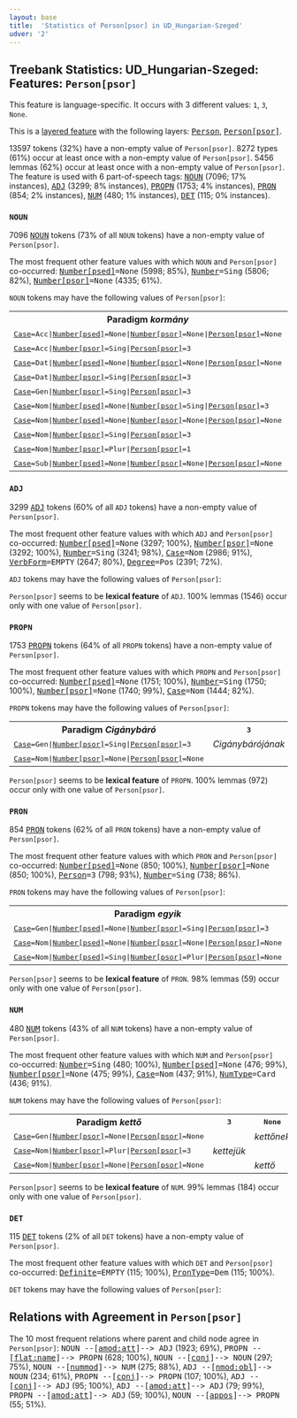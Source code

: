 ```yaml
---
layout: base
title:  'Statistics of Person[psor] in UD_Hungarian-Szeged'
udver: '2'
---
```


## Treebank Statistics: UD_Hungarian-Szeged: Features: `Person[psor]`

This feature is language-specific.
It occurs with 3 different values: `1`, `3`, `None`.

This is a <a href="../../u/overview/feat-layers.html">layered feature</a> with the following layers: <tt><a href="hu_szeged-feat-Person.html">Person</a></tt>, <tt><a href="hu_szeged-feat-Person-psor.html">Person[psor]</a></tt>.

13597 tokens (32%) have a non-empty value of `Person[psor]`.
8272 types (61%) occur at least once with a non-empty value of `Person[psor]`.
5456 lemmas (62%) occur at least once with a non-empty value of `Person[psor]`.
The feature is used with 6 part-of-speech tags: <tt><a href="hu_szeged-pos-NOUN.html">NOUN</a></tt> (7096; 17% instances), <tt><a href="hu_szeged-pos-ADJ.html">ADJ</a></tt> (3299; 8% instances), <tt><a href="hu_szeged-pos-PROPN.html">PROPN</a></tt> (1753; 4% instances), <tt><a href="hu_szeged-pos-PRON.html">PRON</a></tt> (854; 2% instances), <tt><a href="hu_szeged-pos-NUM.html">NUM</a></tt> (480; 1% instances), <tt><a href="hu_szeged-pos-DET.html">DET</a></tt> (115; 0% instances).

### `NOUN`

7096 <tt><a href="hu_szeged-pos-NOUN.html">NOUN</a></tt> tokens (73% of all `NOUN` tokens) have a non-empty value of `Person[psor]`.

The most frequent other feature values with which `NOUN` and `Person[psor]` co-occurred: <tt><a href="hu_szeged-feat-Number-psed.html">Number[psed]</a></tt><tt>=None</tt> (5998; 85%), <tt><a href="hu_szeged-feat-Number.html">Number</a></tt><tt>=Sing</tt> (5806; 82%), <tt><a href="hu_szeged-feat-Number-psor.html">Number[psor]</a></tt><tt>=None</tt> (4335; 61%).

`NOUN` tokens may have the following values of `Person[psor]`:


<table>
  <tr><th>Paradigm <i>kormány</i></th><th><tt>1</tt></th><th><tt>3</tt></th><th><tt>None</tt></th></tr>
  <tr><td><tt><tt><a href="hu_szeged-feat-Case.html">Case</a></tt><tt>=Acc</tt>|<tt><a href="hu_szeged-feat-Number-psed.html">Number[psed]</a></tt><tt>=None</tt>|<tt><a href="hu_szeged-feat-Number-psor.html">Number[psor]</a></tt><tt>=None</tt>|<tt><a href="hu_szeged-feat-Person-psor.html">Person[psor]</a></tt><tt>=None</tt></tt></td><td></td><td></td><td><em>kormányt</em></td></tr>
  <tr><td><tt><tt><a href="hu_szeged-feat-Case.html">Case</a></tt><tt>=Acc</tt>|<tt><a href="hu_szeged-feat-Number-psor.html">Number[psor]</a></tt><tt>=Sing</tt>|<tt><a href="hu_szeged-feat-Person-psor.html">Person[psor]</a></tt><tt>=3</tt></tt></td><td></td><td><em>kormányát</em></td><td></td></tr>
  <tr><td><tt><tt><a href="hu_szeged-feat-Case.html">Case</a></tt><tt>=Dat</tt>|<tt><a href="hu_szeged-feat-Number-psed.html">Number[psed]</a></tt><tt>=None</tt>|<tt><a href="hu_szeged-feat-Number-psor.html">Number[psor]</a></tt><tt>=None</tt>|<tt><a href="hu_szeged-feat-Person-psor.html">Person[psor]</a></tt><tt>=None</tt></tt></td><td></td><td></td><td><em>kormánynak</em></td></tr>
  <tr><td><tt><tt><a href="hu_szeged-feat-Case.html">Case</a></tt><tt>=Dat</tt>|<tt><a href="hu_szeged-feat-Number-psor.html">Number[psor]</a></tt><tt>=Sing</tt>|<tt><a href="hu_szeged-feat-Person-psor.html">Person[psor]</a></tt><tt>=3</tt></tt></td><td></td><td><em>kormányának</em></td><td></td></tr>
  <tr><td><tt><tt><a href="hu_szeged-feat-Case.html">Case</a></tt><tt>=Gen</tt>|<tt><a href="hu_szeged-feat-Number-psor.html">Number[psor]</a></tt><tt>=Sing</tt>|<tt><a href="hu_szeged-feat-Person-psor.html">Person[psor]</a></tt><tt>=3</tt></tt></td><td></td><td><em>kormányának</em></td><td></td></tr>
  <tr><td><tt><tt><a href="hu_szeged-feat-Case.html">Case</a></tt><tt>=Nom</tt>|<tt><a href="hu_szeged-feat-Number-psed.html">Number[psed]</a></tt><tt>=None</tt>|<tt><a href="hu_szeged-feat-Number-psor.html">Number[psor]</a></tt><tt>=Sing</tt>|<tt><a href="hu_szeged-feat-Person-psor.html">Person[psor]</a></tt><tt>=3</tt></tt></td><td></td><td><em>kormánya</em></td><td></td></tr>
  <tr><td><tt><tt><a href="hu_szeged-feat-Case.html">Case</a></tt><tt>=Nom</tt>|<tt><a href="hu_szeged-feat-Number-psed.html">Number[psed]</a></tt><tt>=None</tt>|<tt><a href="hu_szeged-feat-Number-psor.html">Number[psor]</a></tt><tt>=None</tt>|<tt><a href="hu_szeged-feat-Person-psor.html">Person[psor]</a></tt><tt>=None</tt></tt></td><td></td><td></td><td><em>kormány</em></td></tr>
  <tr><td><tt><tt><a href="hu_szeged-feat-Case.html">Case</a></tt><tt>=Nom</tt>|<tt><a href="hu_szeged-feat-Number-psor.html">Number[psor]</a></tt><tt>=Sing</tt>|<tt><a href="hu_szeged-feat-Person-psor.html">Person[psor]</a></tt><tt>=3</tt></tt></td><td></td><td><em>kormánya</em></td><td></td></tr>
  <tr><td><tt><tt><a href="hu_szeged-feat-Case.html">Case</a></tt><tt>=Nom</tt>|<tt><a href="hu_szeged-feat-Number-psor.html">Number[psor]</a></tt><tt>=Plur</tt>|<tt><a href="hu_szeged-feat-Person-psor.html">Person[psor]</a></tt><tt>=1</tt></tt></td><td><em>Kormányunk</em></td><td></td><td></td></tr>
  <tr><td><tt><tt><a href="hu_szeged-feat-Case.html">Case</a></tt><tt>=Sub</tt>|<tt><a href="hu_szeged-feat-Number-psed.html">Number[psed]</a></tt><tt>=None</tt>|<tt><a href="hu_szeged-feat-Number-psor.html">Number[psor]</a></tt><tt>=None</tt>|<tt><a href="hu_szeged-feat-Person-psor.html">Person[psor]</a></tt><tt>=None</tt></tt></td><td></td><td></td><td><em>kormányra</em></td></tr>
</table>

### `ADJ`

3299 <tt><a href="hu_szeged-pos-ADJ.html">ADJ</a></tt> tokens (60% of all `ADJ` tokens) have a non-empty value of `Person[psor]`.

The most frequent other feature values with which `ADJ` and `Person[psor]` co-occurred: <tt><a href="hu_szeged-feat-Number-psed.html">Number[psed]</a></tt><tt>=None</tt> (3297; 100%), <tt><a href="hu_szeged-feat-Number-psor.html">Number[psor]</a></tt><tt>=None</tt> (3292; 100%), <tt><a href="hu_szeged-feat-Number.html">Number</a></tt><tt>=Sing</tt> (3241; 98%), <tt><a href="hu_szeged-feat-Case.html">Case</a></tt><tt>=Nom</tt> (2986; 91%), <tt><a href="hu_szeged-feat-VerbForm.html">VerbForm</a></tt><tt>=EMPTY</tt> (2647; 80%), <tt><a href="hu_szeged-feat-Degree.html">Degree</a></tt><tt>=Pos</tt> (2391; 72%).

`ADJ` tokens may have the following values of `Person[psor]`:


`Person[psor]` seems to be **lexical feature** of `ADJ`. 100% lemmas (1546) occur only with one value of `Person[psor]`.

### `PROPN`

1753 <tt><a href="hu_szeged-pos-PROPN.html">PROPN</a></tt> tokens (64% of all `PROPN` tokens) have a non-empty value of `Person[psor]`.

The most frequent other feature values with which `PROPN` and `Person[psor]` co-occurred: <tt><a href="hu_szeged-feat-Number-psed.html">Number[psed]</a></tt><tt>=None</tt> (1751; 100%), <tt><a href="hu_szeged-feat-Number.html">Number</a></tt><tt>=Sing</tt> (1750; 100%), <tt><a href="hu_szeged-feat-Number-psor.html">Number[psor]</a></tt><tt>=None</tt> (1740; 99%), <tt><a href="hu_szeged-feat-Case.html">Case</a></tt><tt>=Nom</tt> (1444; 82%).

`PROPN` tokens may have the following values of `Person[psor]`:


<table>
  <tr><th>Paradigm <i>Cigánybáró</i></th><th><tt>3</tt></th><th><tt>None</tt></th></tr>
  <tr><td><tt><tt><a href="hu_szeged-feat-Case.html">Case</a></tt><tt>=Gen</tt>|<tt><a href="hu_szeged-feat-Number-psor.html">Number[psor]</a></tt><tt>=Sing</tt>|<tt><a href="hu_szeged-feat-Person-psor.html">Person[psor]</a></tt><tt>=3</tt></tt></td><td><em>Cigánybárójának</em></td><td></td></tr>
  <tr><td><tt><tt><a href="hu_szeged-feat-Case.html">Case</a></tt><tt>=Nom</tt>|<tt><a href="hu_szeged-feat-Number-psor.html">Number[psor]</a></tt><tt>=None</tt>|<tt><a href="hu_szeged-feat-Person-psor.html">Person[psor]</a></tt><tt>=None</tt></tt></td><td></td><td><em>Cigánybáró</em></td></tr>
</table>

`Person[psor]` seems to be **lexical feature** of `PROPN`. 100% lemmas (972) occur only with one value of `Person[psor]`.

### `PRON`

854 <tt><a href="hu_szeged-pos-PRON.html">PRON</a></tt> tokens (62% of all `PRON` tokens) have a non-empty value of `Person[psor]`.

The most frequent other feature values with which `PRON` and `Person[psor]` co-occurred: <tt><a href="hu_szeged-feat-Number-psed.html">Number[psed]</a></tt><tt>=None</tt> (850; 100%), <tt><a href="hu_szeged-feat-Number-psor.html">Number[psor]</a></tt><tt>=None</tt> (850; 100%), <tt><a href="hu_szeged-feat-Person.html">Person</a></tt><tt>=3</tt> (798; 93%), <tt><a href="hu_szeged-feat-Number.html">Number</a></tt><tt>=Sing</tt> (738; 86%).

`PRON` tokens may have the following values of `Person[psor]`:


<table>
  <tr><th>Paradigm <i>egyik</i></th><th><tt>3</tt></th><th><tt>None</tt></th></tr>
  <tr><td><tt><tt><a href="hu_szeged-feat-Case.html">Case</a></tt><tt>=Gen</tt>|<tt><a href="hu_szeged-feat-Number-psed.html">Number[psed]</a></tt><tt>=None</tt>|<tt><a href="hu_szeged-feat-Number-psor.html">Number[psor]</a></tt><tt>=Sing</tt>|<tt><a href="hu_szeged-feat-Person-psor.html">Person[psor]</a></tt><tt>=3</tt></tt></td><td><em>egyikének</em></td><td></td></tr>
  <tr><td><tt><tt><a href="hu_szeged-feat-Case.html">Case</a></tt><tt>=Nom</tt>|<tt><a href="hu_szeged-feat-Number-psed.html">Number[psed]</a></tt><tt>=None</tt>|<tt><a href="hu_szeged-feat-Number-psor.html">Number[psor]</a></tt><tt>=None</tt>|<tt><a href="hu_szeged-feat-Person-psor.html">Person[psor]</a></tt><tt>=None</tt></tt></td><td></td><td><em>egyik</em></td></tr>
  <tr><td><tt><tt><a href="hu_szeged-feat-Case.html">Case</a></tt><tt>=Nom</tt>|<tt><a href="hu_szeged-feat-Number-psed.html">Number[psed]</a></tt><tt>=Sing</tt>|<tt><a href="hu_szeged-feat-Number-psor.html">Number[psor]</a></tt><tt>=Plur</tt>|<tt><a href="hu_szeged-feat-Person-psor.html">Person[psor]</a></tt><tt>=None</tt></tt></td><td></td><td><em>egyikőjük</em></td></tr>
</table>

`Person[psor]` seems to be **lexical feature** of `PRON`. 98% lemmas (59) occur only with one value of `Person[psor]`.

### `NUM`

480 <tt><a href="hu_szeged-pos-NUM.html">NUM</a></tt> tokens (43% of all `NUM` tokens) have a non-empty value of `Person[psor]`.

The most frequent other feature values with which `NUM` and `Person[psor]` co-occurred: <tt><a href="hu_szeged-feat-Number.html">Number</a></tt><tt>=Sing</tt> (480; 100%), <tt><a href="hu_szeged-feat-Number-psed.html">Number[psed]</a></tt><tt>=None</tt> (476; 99%), <tt><a href="hu_szeged-feat-Number-psor.html">Number[psor]</a></tt><tt>=None</tt> (475; 99%), <tt><a href="hu_szeged-feat-Case.html">Case</a></tt><tt>=Nom</tt> (437; 91%), <tt><a href="hu_szeged-feat-NumType.html">NumType</a></tt><tt>=Card</tt> (436; 91%).

`NUM` tokens may have the following values of `Person[psor]`:


<table>
  <tr><th>Paradigm <i>kettő</i></th><th><tt>3</tt></th><th><tt>None</tt></th></tr>
  <tr><td><tt><tt><a href="hu_szeged-feat-Case.html">Case</a></tt><tt>=Gen</tt>|<tt><a href="hu_szeged-feat-Number-psor.html">Number[psor]</a></tt><tt>=None</tt>|<tt><a href="hu_szeged-feat-Person-psor.html">Person[psor]</a></tt><tt>=None</tt></tt></td><td></td><td><em>kettőnek</em></td></tr>
  <tr><td><tt><tt><a href="hu_szeged-feat-Case.html">Case</a></tt><tt>=Nom</tt>|<tt><a href="hu_szeged-feat-Number-psor.html">Number[psor]</a></tt><tt>=Plur</tt>|<tt><a href="hu_szeged-feat-Person-psor.html">Person[psor]</a></tt><tt>=3</tt></tt></td><td><em>kettejük</em></td><td></td></tr>
  <tr><td><tt><tt><a href="hu_szeged-feat-Case.html">Case</a></tt><tt>=Nom</tt>|<tt><a href="hu_szeged-feat-Number-psor.html">Number[psor]</a></tt><tt>=None</tt>|<tt><a href="hu_szeged-feat-Person-psor.html">Person[psor]</a></tt><tt>=None</tt></tt></td><td></td><td><em>kettő</em></td></tr>
</table>

`Person[psor]` seems to be **lexical feature** of `NUM`. 99% lemmas (184) occur only with one value of `Person[psor]`.

### `DET`

115 <tt><a href="hu_szeged-pos-DET.html">DET</a></tt> tokens (2% of all `DET` tokens) have a non-empty value of `Person[psor]`.

The most frequent other feature values with which `DET` and `Person[psor]` co-occurred: <tt><a href="hu_szeged-feat-Definite.html">Definite</a></tt><tt>=EMPTY</tt> (115; 100%), <tt><a href="hu_szeged-feat-PronType.html">PronType</a></tt><tt>=Dem</tt> (115; 100%).

`DET` tokens may have the following values of `Person[psor]`:


## Relations with Agreement in `Person[psor]`

The 10 most frequent relations where parent and child node agree in `Person[psor]`:
<tt>NOUN --[<tt><a href="hu_szeged-dep-amod-att.html">amod:att</a></tt>]--> ADJ</tt> (1923; 69%),
<tt>PROPN --[<tt><a href="hu_szeged-dep-flat-name.html">flat:name</a></tt>]--> PROPN</tt> (628; 100%),
<tt>NOUN --[<tt><a href="hu_szeged-dep-conj.html">conj</a></tt>]--> NOUN</tt> (297; 75%),
<tt>NOUN --[<tt><a href="hu_szeged-dep-nummod.html">nummod</a></tt>]--> NUM</tt> (275; 88%),
<tt>ADJ --[<tt><a href="hu_szeged-dep-nmod-obl.html">nmod:obl</a></tt>]--> NOUN</tt> (234; 61%),
<tt>PROPN --[<tt><a href="hu_szeged-dep-conj.html">conj</a></tt>]--> PROPN</tt> (107; 100%),
<tt>ADJ --[<tt><a href="hu_szeged-dep-conj.html">conj</a></tt>]--> ADJ</tt> (95; 100%),
<tt>ADJ --[<tt><a href="hu_szeged-dep-amod-att.html">amod:att</a></tt>]--> ADJ</tt> (79; 99%),
<tt>PROPN --[<tt><a href="hu_szeged-dep-amod-att.html">amod:att</a></tt>]--> ADJ</tt> (59; 100%),
<tt>NOUN --[<tt><a href="hu_szeged-dep-appos.html">appos</a></tt>]--> PROPN</tt> (55; 51%).

